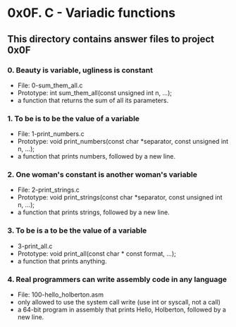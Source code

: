 # 0x0F. C - Variadic functions
## This directory contains answer files to project 0x0F

### 0. Beauty is variable, ugliness is constant
* File: 0-sum_them_all.c
* Prototype: int sum_them_all(const unsigned int n, ...);
* a function that returns the sum of all its parameters.

### 1. To be is to be the value of a variable
* File: 1-print_numbers.c
* Prototype: void print_numbers(const char *separator, const unsigned int n, ...);
* a function that prints numbers, followed by a new line.

### 2. One woman's constant is another woman's variable
* File: 2-print_strings.c
* Prototype: void print_strings(const char *separator, const unsigned int n, ...);
* a function that prints strings, followed by a new line.

### 3. To be is a to be the value of a variable
* 3-print_all.c
* Prototype: void print_all(const char * const format, ...);
* a function that prints anything.

### 4. Real programmers can write assembly code in any language
* File: 100-hello_holberton.asm
* only allowed to use the system call write (use int or syscall, not a call)
* a 64-bit program in assembly that prints Hello, Holberton, followed by a new line.